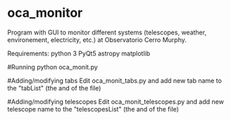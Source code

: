 # oca_monitor

Program with GUI to monitor different systems (telescopes, weather, environement, electricity, etc.) at Observatorio Cerro Murphy.

Requirements:
python 3
PyQt5
astropy
matplotlib

#Running
python oca_monit.py

#Adding/modifying tabs
Edit oca_monit_tabs.py and add new tab name to the "tabList" (the and of the file)

#Adding/modifying telescopes
Edit oca_monit_telescopes.py and add new telescope name to the "telescopesList" (the and of the file)
